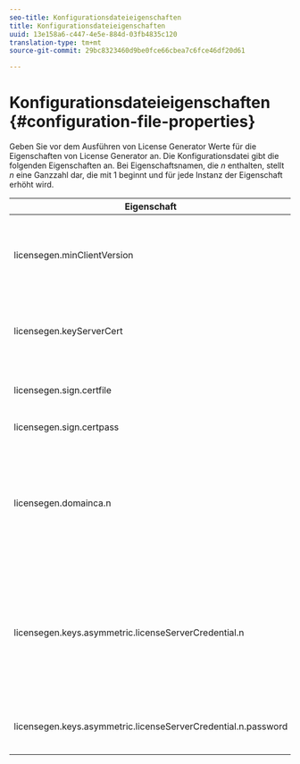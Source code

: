 ```yaml
---
seo-title: Konfigurationsdateieigenschaften
title: Konfigurationsdateieigenschaften
uuid: 13e158a6-c447-4e5e-884d-03fb4835c120
translation-type: tm+mt
source-git-commit: 29bc8323460d9be0fce66cbea7c6fce46df20d61

---
```



# Konfigurationsdateieigenschaften {#configuration-file-properties}

Geben Sie vor dem Ausführen von License Generator Werte für die Eigenschaften von License Generator an. Die Konfigurationsdatei gibt die folgenden Eigenschaften an. Bei Eigenschaftsnamen, die *n* enthalten, stellt *n* eine Ganzzahl dar, die mit 1 beginnt und für jede Instanz der Eigenschaft erhöht wird.

<table frame="all" colsep="1" rowsep="1" class="+ topic/table adobe-d/table " id="table_qk1_rry_n4"> 
 <thead class="- topic/thead "> 
  <tr rowsep="1" class="- topic/row "> 
   <th colname="1" class="- topic/entry entry"> Eigenschaft </th> 
   <th colname="2" class="- topic/entry entry"> Beschreibung </th> 
  </tr> 
 </thead>
 <tbody class="- topic/tbody "> 
  <tr rowsep="1" class="- topic/row "> 
   <td colname="1" class="- topic/entry "><span class="+ topic/ph pr-d/codeph codeph"> licensegen.minClientVersion</span> </td> 
   <td colname="2" class="- topic/entry "> Legen Sie die mindestens unterstützte Clientversion fest. Ist dies nicht der Fall, werden standardmäßig alle Versionen unterstützt. Legen Sie diesen Wert fest, um zu steuern, wie ältere Clients auf Lizenzanforderungen reagieren, die sie nicht unterstützen. Geben Sie x (für Adobe Access x.0) an, wobei x die Nummer der Hauptversion ist. </td> 
  </tr> 
  <tr rowsep="1" class="- topic/row "> 
   <td colname="1" class="- topic/entry "><span class="+ topic/ph pr-d/codeph codeph"> licensegen.keyServerCert</span> </td> 
   <td colname="2" class="- topic/entry "> Key Server-Zertifikat (ein von Adobe ausgestelltes Lizenzserver-Zertifikat, das vom Key Server verwendet wird). Dieses Zertifikat wird nur verwendet, wenn die Metadaten/Richtlinien darauf hinweisen, dass ein Schlüsselserver für wichtigen Versand zu iOS-Geräten erforderlich ist. </td> 
  </tr> 
  <tr rowsep="1" class="- topic/row "> 
   <td colname="1" class="- topic/entry "><span class="+ topic/ph pr-d/codeph codeph"> licensegen.sign.certfile</span> </td> 
   <td colname="2" class="- topic/entry "> Die PKCS12-Datei, die die Anmeldeinformationen des Lizenzservers zum Signieren von Lizenzen enthält. Diese Eigenschaft sollte auf eine .pfx-Datei mit einem Zertifikat und einem privaten Schlüssel verweisen. </td> 
  </tr> 
  <tr rowsep="1" class="- topic/row "> 
   <td colname="1" class="- topic/entry "><span class="+ topic/ph pr-d/codeph codeph"> licensegen.sign.certpass</span> </td> 
   <td colname="2" class="- topic/entry ">Das Kennwort zum Schutz der Datei, die durch <span class="+ topic/ph pr-d/codeph codeph"> licensegen.sign.certfile angegeben wird.</span> </td> 
  </tr> 
  <tr rowsep="1" class="- topic/row "> 
   <td colname="1" class="- topic/entry "><span class="+ topic/ph pr-d/codeph codeph">licensegen.domainca.n</span> </td> 
   <td colname="2" class="- topic/entry "> Bei der Generierung domänengebundener Lizenzen müssen ein oder mehrere CA-Domänenzertifikate angegeben werden, um die Domänenbehörden anzugeben, denen dieser Lizenzaussteller vertraut. Ist der Empfänger ein Domänenzertifikat, das nicht von einem der angegebenen Domänenzertifikate ausgestellt wurde, kann keine Lizenz generiert werden. Diese Eigenschaft gibt eine .cer-Datei an, die nur das Zertifikat enthält (entweder das PEM- oder DAS-Format ist akzeptabel). n muss monotonisch erhöht werden, beginnend mit 1. </td> 
  </tr> 
  <tr rowsep="1" class="- topic/row "> 
   <td colname="1" class="- topic/entry "><span class="+ topic/ph pr-d/codeph codeph">licensegen.keys.asymmetric.licenseServerCredential.n</span> </td> 
   <td colname="2" class="- topic/entry "> <p class="- topic/p ">Optionale PKCS12-Datei mit zusätzlichen Lizenzserver-Anmeldeinformationen zum Entschlüsseln des CEK in den Metadaten und Richtlinien. Zusätzliche Berechtigungen können konfiguriert werden, wenn der Inhalt zuvor mit einem Lizenzserver-Zertifikat gepackt wurde, das nicht von <span class="codeph"> licensegen.sign.certfile</span>angegeben wurde. Diese Eigenschaft sollte auf eine <span class="filepath"> .pfx</span> -Datei mit einem Zertifikat und einem privaten Schlüssel verweisen. n muss monotonisch erhöht werden, beginnend mit 1. </p> </td> 
  </tr> 
  <tr rowsep="0" class="- topic/row "> 
   <td colname="1" class="- topic/entry "><span class="+ topic/ph pr-d/codeph codeph">licensegen.keys.asymmetric.licenseServerCredential.n.password</span> </td> 
   <td colname="2" class="- topic/entry ">Das Kennwort zum Schutz der Datei, das wie folgt angegeben wird: <p><span class="+ topic/ph pr-d/codeph codeph"> licensegen.keys.asymmetric.licenseServerCredential.n</span> </p> </td> 
  </tr> 
 </tbody> 
</table>


